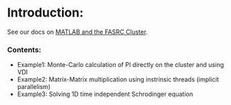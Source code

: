 # Introduction:
See our docs on [MATLAB and the FASRC Cluster](https://docs.rc.fas.harvard.edu/kb/matlab/).

### Contents:
* Example1: Monte-Carlo calculation of PI directly on the cluster and using VDI
* Example2: Matrix-Matrix multiplication using instrinsic threads (implicit parallelism)
* Example3: Solving 1D time independent Schrodinger equation
